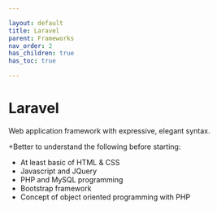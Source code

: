 ```yaml
---

layout: default
title: Laravel
parent: Frameworks
nav_order: 2
has_children: true
has_toc: true

---
```


# Laravel

Web application framework with expressive, elegant syntax. 

+Better  to understand the following before starting:
* At least basic of HTML & CSS
* Javascript and JQuery
* PHP and MySQL programming
* Bootstrap framework
* Concept of object oriented programming with PHP




